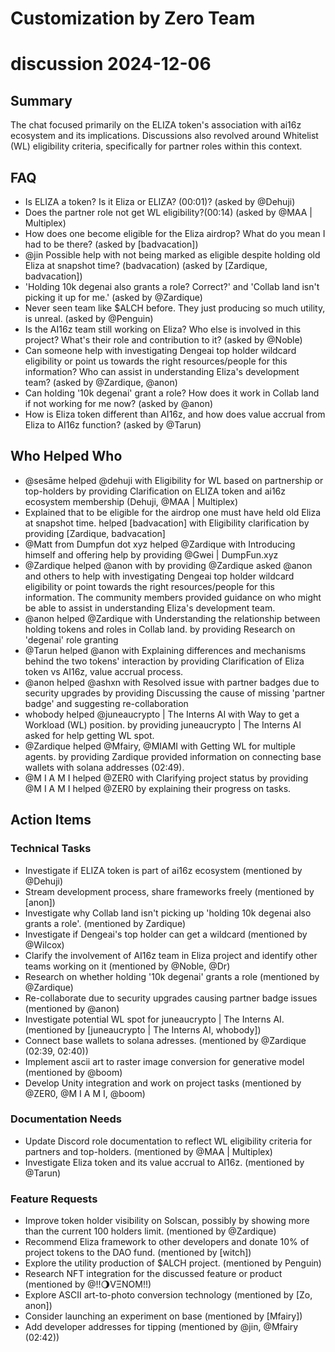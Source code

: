 # Customization by Zero Team

# discussion 2024-12-06

## Summary
The chat focused primarily on the ELIZA token's association with ai16z ecosystem and its implications. Discussions also revolved around Whitelist (WL) eligibility criteria, specifically for partner roles within this context.

## FAQ
- Is ELIZA a token? Is it Eliza or ELIZA? (00:01)? (asked by @Dehuji)
- Does the partner role not get WL eligibility?(00:14) (asked by @MAA | Multiplex)
- How does one become eligible for the Eliza airdrop? What do you mean I had to be there? (asked by [badvacation])
- @jin Possible help with not being marked as eligible despite holding old Eliza at snapshot time? (badvacation) (asked by [Zardique, badvacation])
- 'Holding 10k degenai also grants a role? Correct?' and 'Collab land isn't picking it up for me.' (asked by @Zardique)
- Never seen team like $ALCH before. They just producing so much utility, is unreal. (asked by @Penguin)
- Is the AI16z team still working on Eliza? Who else is involved in this project? What's their role and contribution to it? (asked by @Noble)
- Can someone help with investigating Dengeai top holder wildcard eligibility or point us towards the right resources/people for this information? Who can assist in understanding Eliza's development team? (asked by @Zardique, @anon)
- Can holding '10k degenai' grant a role? How does it work in Collab land if not working for me now? (asked by @anon)
- How is Eliza token different than AI16z, and how does value accrual from Eliza to AI16z function? (asked by @Tarun)

## Who Helped Who
- @sesāme helped @dehuji with Eligibility for WL based on partnership or top-holders by providing Clarification on ELIZA token and ai16z ecosystem membership (Dehuji, @MAA | Multiplex)
- Explained that to be eligible for the airdrop one must have held old Eliza at snapshot time. helped [badvacation] with Eligibility clarification by providing [Zardique, badvacation]
- @Matt from Dumpfun dot xyz helped @Zardique with Introducing himself and offering help by providing @Gwei | DumpFun.xyz
- @Zardique helped @anon with  by providing @Zardique asked @anon and others to help with investigating Dengeai top holder wildcard eligibility or point towards the right resources/people for this information. The community members provided guidance on who might be able to assist in understanding Eliza's development team.
- @anon helped @Zardique with Understanding the relationship between holding tokens and roles in Collab land. by providing Research on 'degenai' role granting
- @Tarun helped @anon with Explaining differences and mechanisms behind the two tokens' interaction by providing Clarification of Eliza token vs AI16z, value accrual process.
- @anon helped @ashxn with Resolved issue with partner badges due to security upgrades by providing Discussing the cause of missing 'partner badge' and suggesting re-collaboration
- whobody helped @juneaucrypto | The Interns AI with Way to get a Workload (WL) position. by providing juneaucrypto | The Interns AI asked for help getting WL spot.
- @Zardique helped @Mfairy, @MIAMI with Getting WL for multiple agents. by providing Zardique provided information on connecting base wallets with solana addresses (02:49).
- @M I A M I helped @ZER0 with Clarifying project status by providing @M I A M I helped @ZER0 by explaining their progress on tasks.

## Action Items

### Technical Tasks
- Investigate if ELIZA token is part of ai16z ecosystem (mentioned by @Dehuji)
- Stream development process, share frameworks freely (mentioned by [anon])
- Investigate why Collab land isn't picking up 'holding 10k degenai also grants a role'. (mentioned by Zardique)
- Investigate if Dengeai's top holder can get a wildcard (mentioned by @Wilcox)
- Clarify the involvement of AI16z team in Eliza project and identify other teams working on it (mentioned by @Noble, @Dr)
- Research on whether holding '10k degenai' grants a role (mentioned by @Zardique)
- Re-collaborate due to security upgrades causing partner badge issues (mentioned by @anon)
- Investigate potential WL spot for juneaucrypto | The Interns AI. (mentioned by [juneaucrypto | The Interns AI, whobody])
- Connect base wallets to solana adresses. (mentioned by @Zardique (02:39, 02:40))
- Implement ascii art to raster image conversion for generative model (mentioned by @boom)
- Develop Unity integration and work on project tasks (mentioned by @ZER0, @M I A M I, @boom)

### Documentation Needs
- Update Discord role documentation to reflect WL eligibility criteria for partners and top-holders. (mentioned by @MAA | Multiplex)
- Investigate Eliza token and its value accrual to AI16z. (mentioned by @Tarun)

### Feature Requests
- Improve token holder visibility on Solscan, possibly by showing more than the current 100 holders limit. (mentioned by @Zardique)
- Recommend Eliza framework to other developers and donate 10% of project tokens to the DAO fund. (mentioned by [witch])
- Explore the utility production of $ALCH project. (mentioned by Penguin)
- Research NFT integration for the discussed feature or product (mentioned by @!!🌖VΞNOM!!)
- Explore ASCII art-to-photo conversion technology (mentioned by [Zo, anon])
- Consider launching an experiment on base (mentioned by [Mfairy])
- Add developer addresses for tipping (mentioned by @jin, @Mfairy (02:42))